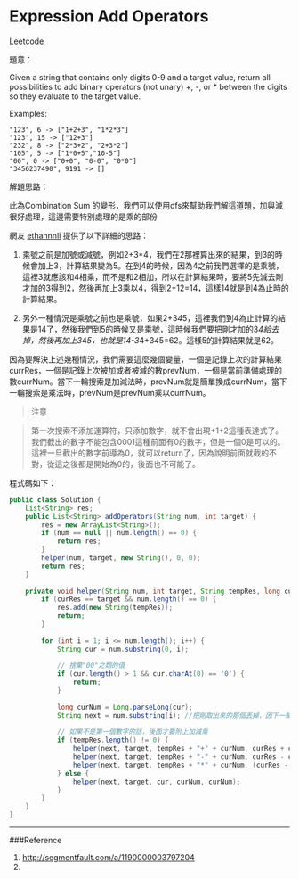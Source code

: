 # Expression Add Operators

[Leetcode](https://leetcode.com/problems/expression-add-operators/)

題意：

Given a string that contains only digits 0-9 and a target value, return all possibilities to add binary operators (not unary) +, -, or * between the digits so they evaluate to the target value.

Examples: 
```
"123", 6 -> ["1+2+3", "1*2*3"] 
"123", 15 -> ["12+3"]
"232", 8 -> ["2*3+2", "2+3*2"]
"105", 5 -> ["1*0+5","10-5"]
"00", 0 -> ["0+0", "0-0", "0*0"]
"3456237490", 9191 -> []
```

解題思路：

此為Combination Sum 的變形，我們可以使用dfs來幫助我們解這道題，加與減很好處理，這邊需要特別處理的是乘的部份

網友 [ethannnli](http://segmentfault.com/a/1190000003797204) 提供了以下詳細的思路：

1. 乘號之前是加號或減號，例如2+3*4，我們在2那裡算出來的結果，到3的時候會加上3，計算結果變為5。在到4的時候，因為4之前我們選擇的是乘號，這裡3就應該和4相乘，而不是和2相加，所以在計算結果時，要將5先減去剛才加的3得到2，然後再加上3乘以4，得到2+12=14，這樣14就是到4為止時的計算結果。

2. 另外一種情況是乘號之前也是乘號，如果2+3*4*5，這裡我們到4為止計算的結果是14了，然後我們到5的時候又是乘號，這時候我們要把剛才加的3*4給去掉，然後再加上3*4*5，也就是14-3*4+3*4*5=62。這樣5的計算結果就是62。
 
因為要解決上述幾種情況，我們需要這麼幾個變量，一個是記錄上次的計算結果currRes，一個是記錄上次被加或者被減的數prevNum，一個是當前準備處理的數currNum。當下一輪搜索是加減法時，prevNum就是簡單換成currNum，當下一輪搜索是乘法時，prevNum是prevNum乘以currNum。

>注意

>第一次搜索不添加運算符，只添加數字，就不會出現+1+2這種表達式了。
我們截出的數字不能包含0001這種前面有0的數字，但是一個0是可以的。這裡一旦截出的數字前導為0，就可以return了，因為說明前面就截的不對，從這之後都是開始為0的，後面也不可能了。

程式碼如下：

```java
public class Solution {
    List<String> res;
    public List<String> addOperators(String num, int target) {
        res = new ArrayList<String>();
        if (num == null || num.length() == 0) {
            return res;
        }
        helper(num, target, new String(), 0, 0);
        return res;
    }
    
    private void helper(String num, int target, String tempRes, long curRes, long prevNum) {
        if (curRes == target && num.length() == 0) {
            res.add(new String(tempRes));
            return;
        }
        
        for (int i = 1; i <= num.length(); i++) {
            String cur = num.substring(0, i);
            
            // 捨棄"00"之類的值
            if (cur.length() > 1 && cur.charAt(0) == '0') {
                return;
            }
            
            long curNum = Long.parseLong(cur);
            String next = num.substring(i); //把剛取出來的那個丟掉，因下一輪不能再取
            
            // 如果不是第一個數字的話，後面才要附上加減乘
            if (tempRes.length() != 0) {
                helper(next, target, tempRes + "+" + curNum, curRes + curNum, curNum);
                helper(next, target, tempRes + "-" + curNum, curRes - curNum, -curNum);
                helper(next, target, tempRes + "*" + curNum, (curRes - prevNum) + prevNum * curNum, prevNum * curNum);
            } else {
                helper(next, target, cur, curNum, curNum);
            }
        }
    }
}
```

---
###Reference
1. http://segmentfault.com/a/1190000003797204
2. 
